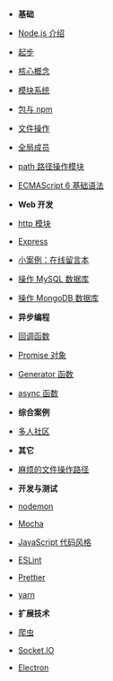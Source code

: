 - **基础**
- [Node.js 介绍](introduction)
- [起步](getting-started)
- [核心概念](architecture)
- [模块系统](module)
- [包与 npm](package-npm.md)
- [文件操作](fs)
- [全局成员](node-globals)
- [path 路径操作模块](./path)
- [ECMAScript 6 基础语法](es6-base.md)
- **Web 开发**
- [http 模块](web)
- [Express](express)
- [小案例：在线留言本](express-guestbook-app)
- [操作 MySQL 数据库](node-mysql)
- [操作 MongoDB 数据库](node-mongodb)
- **异步编程**
- [回调函数](callback)
- [Promise 对象](promise)
- [Generator 函数](generator)
- [async 函数](async)


- **综合案例**
- [多人社区](ithub)




- **其它**
- [麻烦的文件操作路径](node-path)



- **开发与测试**
- [nodemon](nodemon)
- [Mocha](mocha)
- [JavaScript 代码风格](js-code-style)
- [ESLint](eslint)
- [Prettier](prettier)
- [yarn](yarn)



- **扩展技术**
- [爬虫](spider)
- [Socket.IO](socketio)
- [Electron](electron)
